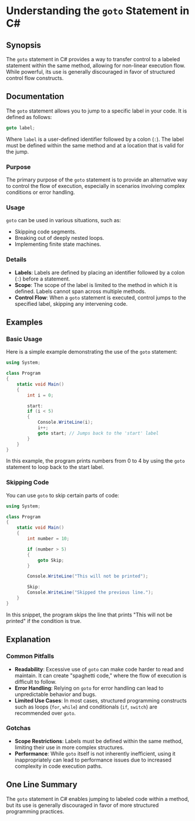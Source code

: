 <!--
Meta Description: # Understanding the `goto` Statement in C# ## Synopsis The `goto` statement in C# provides a way to transfer control to a labeled statement within the...
Meta Keywords: goto, statement, code, label, use
-->

# Understanding the `goto` Statement in C#

## Synopsis
The `goto` statement in C# provides a way to transfer control to a labeled statement within the same method, allowing for non-linear execution flow. While powerful, its use is generally discouraged in favor of structured control flow constructs.

## Documentation
The `goto` statement allows you to jump to a specific label in your code. It is defined as follows:

```csharp
goto label;
```

Where `label` is a user-defined identifier followed by a colon (`:`). The label must be defined within the same method and at a location that is valid for the jump.

### Purpose
The primary purpose of the `goto` statement is to provide an alternative way to control the flow of execution, especially in scenarios involving complex conditions or error handling.

### Usage
`goto` can be used in various situations, such as:
- Skipping code segments.
- Breaking out of deeply nested loops.
- Implementing finite state machines.

### Details
- **Labels**: Labels are defined by placing an identifier followed by a colon (`:`) before a statement.
- **Scope**: The scope of the label is limited to the method in which it is defined. Labels cannot span across multiple methods.
- **Control Flow**: When a `goto` statement is executed, control jumps to the specified label, skipping any intervening code.

## Examples
### Basic Usage
Here is a simple example demonstrating the use of the `goto` statement:

```csharp
using System;

class Program
{
    static void Main()
    {
        int i = 0;

        start:
        if (i < 5)
        {
            Console.WriteLine(i);
            i++;
            goto start; // Jumps back to the 'start' label
        }
    }
}
```
In this example, the program prints numbers from 0 to 4 by using the `goto` statement to loop back to the start label.

### Skipping Code
You can use `goto` to skip certain parts of code:

```csharp
using System;

class Program
{
    static void Main()
    {
        int number = 10;

        if (number > 5)
        {
            goto Skip;
        }

        Console.WriteLine("This will not be printed");

        Skip:
        Console.WriteLine("Skipped the previous line.");
    }
}
```
In this snippet, the program skips the line that prints "This will not be printed" if the condition is true.

## Explanation
### Common Pitfalls
- **Readability**: Excessive use of `goto` can make code harder to read and maintain. It can create "spaghetti code," where the flow of execution is difficult to follow.
- **Error Handling**: Relying on `goto` for error handling can lead to unpredictable behavior and bugs.
- **Limited Use Cases**: In most cases, structured programming constructs such as loops (`for`, `while`) and conditionals (`if`, `switch`) are recommended over `goto`.

### Gotchas
- **Scope Restrictions**: Labels must be defined within the same method, limiting their use in more complex structures.
- **Performance**: While `goto` itself is not inherently inefficient, using it inappropriately can lead to performance issues due to increased complexity in code execution paths.

## One Line Summary
The `goto` statement in C# enables jumping to labeled code within a method, but its use is generally discouraged in favor of more structured programming practices.